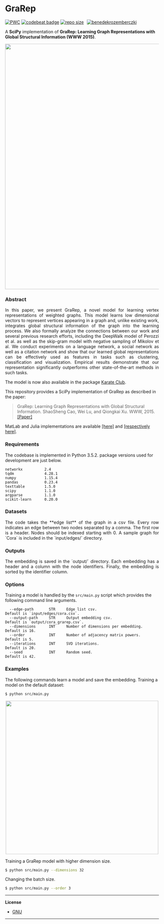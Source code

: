 GraRep
========
 [![PWC](https://img.shields.io/endpoint.svg?url=https://paperswithcode.com/badge/grarep-learning-graph-representations-with/node-classification-on-20news)](https://paperswithcode.com/sota/node-classification-on-20news?p=grarep-learning-graph-representations-with) [![codebeat badge](https://codebeat.co/badges/0be7798b-fec2-45f1-9f58-cf16a2e12f53)](https://codebeat.co/projects/github-com-benedekrozemberczki-grarep-master) [![repo size](https://img.shields.io/github/repo-size/benedekrozemberczki/GraRep.svg)](https://github.com/benedekrozemberczki/GraRep/archive/master.zip)⠀[![benedekrozemberczki](https://img.shields.io/twitter/follow/benrozemberczki?style=social&logo=twitter)](https://twitter.com/intent/follow?screen_name=benrozemberczki)⠀

A **SciPy** implementation of **GraRep: Learning Graph Representations with Global Structural Information (WWW 2015)**.
<p align="center">
  <img width="800" src="grarep.png">
</p>
  
### Abstract 
<p align="justify">
In this paper, we present GraRep, a novel model for learning vertex representations of weighted graphs. This model learns low dimensional vectors to represent vertices appearing in a graph and, unlike existing work, integrates global structural information of the graph into the learning process. We also formally analyze the connections between our work and several previous research efforts, including the DeepWalk model of Perozzi et al. as well as the skip-gram model with negative sampling of Mikolov et al. We conduct experiments on a language network, a social network as well as a citation network and show that our learned global representations can be effectively used as features in tasks such as clustering, classification and visualization. Empirical results demonstrate that our representation significantly outperforms other state-of-the-art methods in such tasks.</p>

The model is now also available in the package [Karate Club](https://github.com/benedekrozemberczki/karateclub).

This repository provides a SciPy implementation of GraRep as described in the paper:

> GraRep: Learning Graph Representations with Global Structural Information.
> ShaoSheng Cao, Wei Lu, and Qiongkai Xu.
> WWW, 2015.
> [[Paper]](https://www.researchgate.net/profile/Qiongkai_Xu/publication/301417811_GraRep/links/5847ecdb08ae8e63e633b5f2/GraRep.pdf)

MatLab and Julia implementations are available [[here]](https://github.com/ShelsonCao/GraRep) and [[respectively here]](https://github.com/xgfs/GraRep.jl).

### Requirements
The codebase is implemented in Python 3.5.2. package versions used for development are just below.
```
networkx          2.4
tqdm              4.28.1
numpy             1.15.4
pandas            0.23.4
texttable         1.5.0
scipy             1.1.0
argparse          1.1.0
scikit-learn      0.20.0
```
### Datasets
<p align="justify">
The code takes the **edge list** of the graph in a csv file. Every row indicates an edge between two nodes separated by a comma. The first row is a header. Nodes should be indexed starting with 0. A sample graph for `Cora` is included in the  `input/edges/` directory. </p>

### Outputs
<p align="justify">
The embedding is saved in the `output/` directory. Each embedding has a header and a column with the node identifiers. Finally, the embedding is sorted by the identifier column.</p>

### Options
Training a model is handled by the `src/main.py` script which provides the following command line arguments.

```
  --edge-path       STR     Edge list csv.                         Default is `input/edges/cora.csv`.
  --output-path     STR     Output embedding csv.                  Default is `output/cora_grarep.csv`.
  --dimensions      INT     Number of dimensions per embedding.    Default is 16.
  --order           INT     Number of adjacency matrix powers.     Default is 5.  
  --iterations      INT     SVD iterations.                        Default is 20.
  --seed            INT     Random seed.                           Default is 42.
```
### Examples
The following commands learn a model and save the embedding. Training a model on the default dataset:
```sh
$ python src/main.py
```
<p align="center">
  <img width="500" src="grarep.gif">
</p>

Training a GraRep model with higher dimension size.
```sh
$ python src/main.py --dimensions 32
```
Changing the batch size.
```sh
$ python src/main.py --order 3
```

-------------------------------

**License**

- [GNU](https://github.com/benedekrozemberczki/GraRep/blob/master/LICENSE)

--------------------------------
